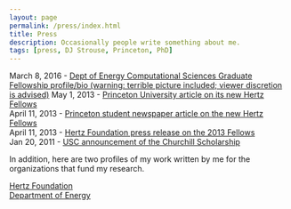 ```yaml
---
layout: page
permalink: /press/index.html
title: Press
description: Occasionally people write something about me.
tags: [press, DJ Strouse, Princeton, PhD]
---
```

March 8, 2016 - [Dept of Energy Computational Sciences Graduate Fellowship profile/bio (warning: terrible picture included; viewer discretion is advised)](https://www.krellinst.org/csgf/fellows/fellow-reflections/daniel-strouse)
May 1, 2013 - [Princeton University article on its new Hertz Fellows](http://www.princeton.edu/main/news/archive/S36/74/14S87/index.xml?section=topstories)<br>
April 11, 2013 - [Princeton student newspaper article on the new Hertz Fellows](http://dailyprincetonian.com/news/2013/04/sinha-13-ousterhout-13-strouse-gs-receive-hertz-fellowships-2/)<br>
April 11, 2013 - [Hertz Foundation press release on the 2013 Fellows](http://www.hertzfoundation.org/dx/newsevents/pressrelease.aspx?d=201)<br>
Jan 20, 2011 - [USC announcement of the Churchill Scholarship](http://news.usc.edu/#!/article/28075/First-USC-Student-to-Receive-Churchill-Scholarship)

In addition, here are two profiles of my work written by me for the organizations that fund my research.

[Hertz Foundation](http://www.hertzfoundation.org/dx/fellows/fellow_profile.aspx?d=11253)<br>
[Department of Energy](http://www.krellinst.org/csgf/fellows/profile?n=strouse2012)
